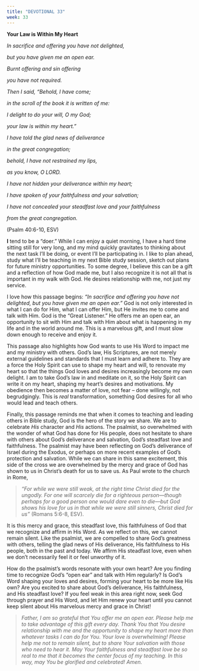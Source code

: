 ```yaml
---
title: "DEVOTIONAL 33"
week: 33
---
```


**Your Law is Within My Heart**

*In sacrifice and offering you have not delighted,*

*but you have given me an open ear.*

*Burnt offering and sin offering*

*you have not required.*

*Then I said, “Behold, I have come;*

*in the scroll of the book it is written of me:*

*I delight to do your will, O my God;*

*your law is within my heart.”*

*I have told the glad news of deliverance*

*in the great congregation;*

*behold, I have not restrained my lips,*

*as you know, O LORD.*

*I have not hidden your deliverance within my heart;*

*I have spoken of your faithfulness and your salvation;*

*I have not concealed your steadfast love and your faithfulness*

*from the great congregation.*

(Psalm 40:6-10, ESV)

**I** tend to be a “doer.” While I can enjoy a quiet morning, I have a
hard time sitting still for very long, and my mind quickly gravitates to
thinking about the next task I’ll be doing, or event I’ll be
participating in. I like to plan ahead, study what I’ll be teaching in
my next Bible study session, sketch out plans for future ministry
opportunities. To some degree, I believe this can be a gift and a
reflection of how God made me, but I also recognize it is not all that
is important in my walk with God. He desires relationship with me, not
just my service.

I love how this passage begins: *“In sacrifice and offering you have not
delighted, but you have given me an open ear.”* God is not only
interested in what I can do for Him, what I can offer Him, but He
invites me to come and talk with Him. God is the “Great Listener.” He
offers me an open ear, an opportunity to sit with Him and talk with Him
about what is happening in my life and in the world around me. This is a
marvelous gift, and I must slow down enough to receive and enjoy it.

This passage also highlights how God wants to use His Word to impact me
and my ministry with others. God’s law, His Scriptures, are not merely
external guidelines and standards that I must learn and adhere to. They
are a force the Holy Spirit can use to shape my heart and will, to
renovate my heart so that the things God loves and desires increasingly
become my own delight. I am to take God’s law in and meditate on it, so
the Holy Spirit can write it on my heart, shaping my heart’s desires and
motivations. My obedience then becomes a matter of love, not fear – done
willingly, not begrudgingly. This is *real* transformation, something
God desires for all who would lead and teach others.

Finally, this passage reminds me that when it comes to teaching and
leading others in Bible study, God is the hero of the story we share. We
are to celebrate *His* character and *His* actions. The psalmist, so
overwhelmed with the wonder of what God has done for His people, does
not hesitate to share with others about God’s deliverance and salvation,
God’s steadfast love and faithfulness. The psalmist may have been
reflecting on God’s deliverance of Israel during the Exodus, or perhaps
on more recent examples of God’s protection and salvation. While we can
share in this same excitement, this side of the cross we are overwhelmed
by the mercy and grace of God has shown to us in Christ’s death for us
to save us. As Paul wrote to the church in Rome,

> *“For while we were still weak, at the right time Christ died for the
> ungodly. For one will scarcely die for a righteous person—though
> perhaps for a good person one would dare even to die—but God shows his
> love for us in that while we were still sinners, Christ died for us”*
> (Romans 5:6-8, ESV).

It is this mercy and grace, this steadfast love, this faithfulness of
God that we recognize and affirm in His Word. As we reflect on this, we
cannot remain silent. Like the psalmist, we are compelled to share God’s
greatness with others, telling the glad news of His deliverance, His
faithfulness to His people, both in the past and today. We affirm His
steadfast love, even when we don’t necessarily feel it or feel unworthy
of it.

How do the psalmist’s words resonate with your own heart? Are you
finding time to recognize God’s “open ear” and talk with Him regularly?
Is God’s Word shaping your loves and desires, forming your heart to be
more like His own? Are you excited to share about God’s deliverance, His
faithfulness, and His steadfast love? If you feel weak in this area
right now, seek God through prayer and His Word, and let Him renew your
heart until you cannot keep silent about His marvelous mercy and grace
in Christ!

> *Father, I am so grateful that You offer me an open ear. Please help
> me to take advantage of this gift every day. Thank You that You desire
> relationship with me and the opportunity to shape my heart more than
> whatever tasks I can do for You. Your love is overwhelming! Please
> help me not to remain silent, but to share Your salvation with those
> who need to hear it. May Your faithfulness and steadfast love be so
> real to me that it becomes the center focus of my teaching. In this
> way, may You be glorified and celebrated! Amen.*
